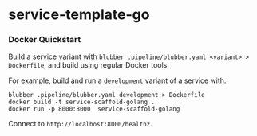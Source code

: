 # service-template-go

### Docker Quickstart

Build a service variant with `blubber .pipeline/blubber.yaml <variant> > Dockerfile`,
and build using regular Docker tools.


For example, build and run a `development` variant of a service with:
```
blubber .pipeline/blubber.yaml development > Dockerfile
docker build -t service-scaffold-golang .
docker run -p 8000:8000  service-scaffold-golang
```

Connect to `http://localhost:8000/healthz`.
